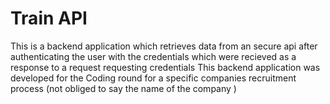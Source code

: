 # Train API 
This is a backend application which retrieves data from an secure api after authenticating the user with the credentials which were recieved as a response to a request requesting credentials 
This backend application was developed for the Coding round for a specific companies recruitment process (not obliged to say the name of the company )

